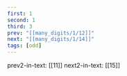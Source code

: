 ```yaml
---
first: 1
second: 1
third: 3
prev: "[[many_digits/1/12]]"
next: "[[many_digits/1/14]]"
tags: [odd]
---
```

prev2-in-text: [[11]]
next2-in-text: [[15]]
